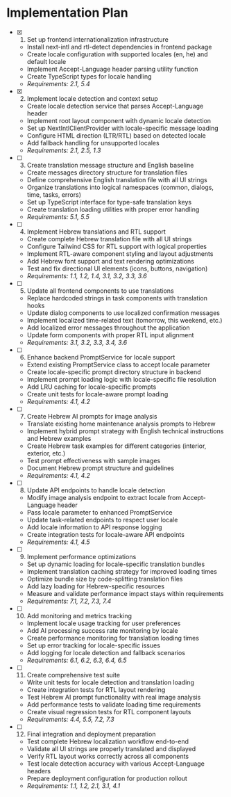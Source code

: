 # Implementation Plan

- [x] 1. Set up frontend internationalization infrastructure
  - Install next-intl and rtl-detect dependencies in frontend package
  - Create locale configuration with supported locales (en, he) and default locale
  - Implement Accept-Language header parsing utility function
  - Create TypeScript types for locale handling
  - _Requirements: 2.1, 5.4_

- [x] 2. Implement locale detection and context setup
  - Create locale detection service that parses Accept-Language header
  - Implement root layout component with dynamic locale detection
  - Set up NextIntlClientProvider with locale-specific message loading
  - Configure HTML direction (LTR/RTL) based on detected locale
  - Add fallback handling for unsupported locales
  - _Requirements: 2.1, 2.5, 1.3_

- [ ] 3. Create translation message structure and English baseline
  - Create messages directory structure for translation files
  - Define comprehensive English translation file with all UI strings
  - Organize translations into logical namespaces (common, dialogs, time, tasks, errors)
  - Set up TypeScript interface for type-safe translation keys
  - Create translation loading utilities with proper error handling
  - _Requirements: 5.1, 5.5_

- [ ] 4. Implement Hebrew translations and RTL support
  - Create complete Hebrew translation file with all UI strings
  - Configure Tailwind CSS for RTL support with logical properties
  - Implement RTL-aware component styling and layout adjustments
  - Add Hebrew font support and text rendering optimizations
  - Test and fix directional UI elements (icons, buttons, navigation)
  - _Requirements: 1.1, 1.2, 1.4, 3.1, 3.2, 3.3, 3.6_

- [ ] 5. Update all frontend components to use translations
  - Replace hardcoded strings in task components with translation hooks
  - Update dialog components to use localized confirmation messages
  - Implement localized time-related text (tomorrow, this weekend, etc.)
  - Add localized error messages throughout the application
  - Update form components with proper RTL input alignment
  - _Requirements: 3.1, 3.2, 3.3, 3.4, 3.6_

- [ ] 6. Enhance backend PromptService for locale support
  - Extend existing PromptService class to accept locale parameter
  - Create locale-specific prompt directory structure in backend
  - Implement prompt loading logic with locale-specific file resolution
  - Add LRU caching for locale-specific prompts
  - Create unit tests for locale-aware prompt loading
  - _Requirements: 4.1, 4.2_

- [ ] 7. Create Hebrew AI prompts for image analysis
  - Translate existing home maintenance analysis prompts to Hebrew
  - Implement hybrid prompt strategy with English technical instructions and Hebrew examples
  - Create Hebrew task examples for different categories (interior, exterior, etc.)
  - Test prompt effectiveness with sample images
  - Document Hebrew prompt structure and guidelines
  - _Requirements: 4.1, 4.2_

- [ ] 8. Update API endpoints to handle locale detection
  - Modify image analysis endpoint to extract locale from Accept-Language header
  - Pass locale parameter to enhanced PromptService
  - Update task-related endpoints to respect user locale
  - Add locale information to API response logging
  - Create integration tests for locale-aware API endpoints
  - _Requirements: 4.1, 4.5_

- [ ] 9. Implement performance optimizations
  - Set up dynamic loading for locale-specific translation bundles
  - Implement translation caching strategy for improved loading times
  - Optimize bundle size by code-splitting translation files
  - Add lazy loading for Hebrew-specific resources
  - Measure and validate performance impact stays within requirements
  - _Requirements: 7.1, 7.2, 7.3, 7.4_

- [ ] 10. Add monitoring and metrics tracking
  - Implement locale usage tracking for user preferences
  - Add AI processing success rate monitoring by locale
  - Create performance monitoring for translation loading times
  - Set up error tracking for locale-specific issues
  - Add logging for locale detection and fallback scenarios
  - _Requirements: 6.1, 6.2, 6.3, 6.4, 6.5_

- [ ] 11. Create comprehensive test suite
  - Write unit tests for locale detection and translation loading
  - Create integration tests for RTL layout rendering
  - Test Hebrew AI prompt functionality with real image analysis
  - Add performance tests to validate loading time requirements
  - Create visual regression tests for RTL component layouts
  - _Requirements: 4.4, 5.5, 7.2, 7.3_

- [ ] 12. Final integration and deployment preparation
  - Test complete Hebrew localization workflow end-to-end
  - Validate all UI strings are properly translated and displayed
  - Verify RTL layout works correctly across all components
  - Test locale detection accuracy with various Accept-Language headers
  - Prepare deployment configuration for production rollout
  - _Requirements: 1.1, 1.2, 2.1, 3.1, 4.1_